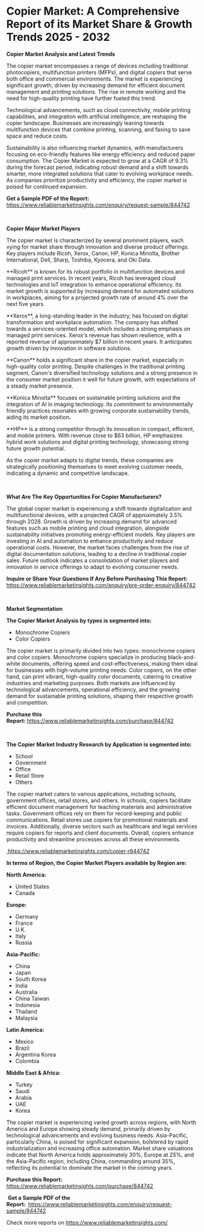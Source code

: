 <p><h1>Copier Market: A Comprehensive Report of its Market Share & Growth Trends 2025 - 2032</h1></p><p><strong>Copier Market Analysis and Latest Trends</strong></p>
<p><p>The copier market encompasses a range of devices including traditional photocopiers, multifunction printers (MFPs), and digital copiers that serve both office and commercial environments. The market is experiencing significant growth, driven by increasing demand for efficient document management and printing solutions. The rise in remote working and the need for high-quality printing have further fueled this trend.</p><p>Technological advancements, such as cloud connectivity, mobile printing capabilities, and integration with artificial intelligence, are reshaping the copier landscape. Businesses are increasingly leaning towards multifunction devices that combine printing, scanning, and faxing to save space and reduce costs.</p><p>Sustainability is also influencing market dynamics, with manufacturers focusing on eco-friendly features like energy efficiency and reduced paper consumption. The Copier Market is expected to grow at a CAGR of 9.3% during the forecast period, indicating robust demand and a shift towards smarter, more integrated solutions that cater to evolving workplace needs. As companies prioritize productivity and efficiency, the copier market is poised for continued expansion.</p></p>
<p><strong>Get a Sample PDF of the Report:&nbsp;</strong> <a href="https://www.reliablemarketinsights.com/enquiry/request-sample/844742?utm_campaign=1994&utm_medium=2&utm_source=Github&utm_content=ia&utm_term=17022025&utm_id=copier">https://www.reliablemarketinsights.com/enquiry/request-sample/844742</a></p>
<p>&nbsp;</p>
<p><strong>Copier Major Market Players</strong></p>
<p><p>The copier market is characterized by several prominent players, each vying for market share through innovation and diverse product offerings. Key players include Ricoh, Xerox, Canon, HP, Konica Minolta, Brother International, Dell, Sharp, Toshiba, Kyocera, and Oki Data. </p><p>**Ricoh** is known for its robust portfolio in multifunction devices and managed print services. In recent years, Ricoh has leveraged cloud technologies and IoT integration to enhance operational efficiency. Its market growth is supported by increasing demand for automated solutions in workplaces, aiming for a projected growth rate of around 4% over the next five years.</p><p>**Xerox**, a long-standing leader in the industry, has focused on digital transformation and workplace automation. The company has shifted towards a services-oriented model, which includes a strong emphasis on managed print services. Xerox's revenue has shown resilience, with a reported revenue of approximately $7 billion in recent years. It anticipates growth driven by innovation in software solutions.</p><p>**Canon** holds a significant share in the copier market, especially in high-quality color printing. Despite challenges in the traditional printing segment, Canon's diversified technology solutions and a strong presence in the consumer market position it well for future growth, with expectations of a steady market presence.</p><p>**Konica Minolta** focuses on sustainable printing solutions and the integration of AI in imaging technology. Its commitment to environmentally friendly practices resonates with growing corporate sustainability trends, aiding its market position.</p><p>**HP** is a strong competitor through its innovation in compact, efficient, and mobile printers. With revenue close to $63 billion, HP emphasizes hybrid work solutions and digital printing technology, showcasing strong future growth potential.</p><p>As the copier market adapts to digital trends, these companies are strategically positioning themselves to meet evolving customer needs, indicating a dynamic and competitive landscape.</p></p>
<p>&nbsp;</p>
<p><strong>What Are The Key Opportunities For Copier Manufacturers?</strong></p>
<p><p>The global copier market is experiencing a shift towards digitalization and multifunctional devices, with a projected CAGR of approximately 3.5% through 2028. Growth is driven by increasing demand for advanced features such as mobile printing and cloud integration, alongside sustainability initiatives promoting energy-efficient models. Key players are investing in AI and automation to enhance productivity and reduce operational costs. However, the market faces challenges from the rise of digital documentation solutions, leading to a decline in traditional copier sales. Future outlook indicates a consolidation of market players and innovation in service offerings to adapt to evolving consumer needs.</p></p>
<p><strong>Inquire or Share Your Questions If Any Before Purchasing This Report:</strong> <a href="https://www.reliablemarketinsights.com/enquiry/pre-order-enquiry/844742?utm_campaign=1994&utm_medium=2&utm_source=Github&utm_content=ia&utm_term=17022025&utm_id=copier">https://www.reliablemarketinsights.com/enquiry/pre-order-enquiry/844742</a></p>
<p>&nbsp;</p>
<p><strong>Market Segmentation</strong></p>
<p><strong>The Copier Market Analysis by types is segmented into:</strong></p>
<p><ul><li>Monochrome Copiers</li><li>Color Copiers</li></ul></p>
<p><p>The copier market is primarily divided into two types: monochrome copiers and color copiers. Monochrome copiers specialize in producing black-and-white documents, offering speed and cost-effectiveness, making them ideal for businesses with high-volume printing needs. Color copiers, on the other hand, can print vibrant, high-quality color documents, catering to creative industries and marketing purposes. Both markets are influenced by technological advancements, operational efficiency, and the growing demand for sustainable printing solutions, shaping their respective growth and competition.</p></p>
<p><strong>Purchase this Report:&nbsp;</strong><a href="https://www.reliablemarketinsights.com/purchase/844742?utm_campaign=1994&utm_medium=2&utm_source=Github&utm_content=ia&utm_term=17022025&utm_id=copier">https://www.reliablemarketinsights.com/purchase/844742</a></p>
<p>&nbsp;</p>
<p><strong>The Copier Market Industry Research by Application is segmented into:</strong></p>
<p><ul><li>School</li><li>Government</li><li>Office</li><li>Retail Store</li><li>Others</li></ul></p>
<p><p>The copier market caters to various applications, including schools, government offices, retail stores, and others. In schools, copiers facilitate efficient document management for teaching materials and administrative tasks. Government offices rely on them for record-keeping and public communications. Retail stores use copiers for promotional materials and invoices. Additionally, diverse sectors such as healthcare and legal services require copiers for reports and client documents. Overall, copiers enhance productivity and streamline processes across all these environments.</p></p>
<p><a href="https://www.reliablemarketinsights.com/copier-r844742?utm_campaign=1994&utm_medium=2&utm_source=Github&utm_content=ia&utm_term=17022025&utm_id=copier">&nbsp;https://www.reliablemarketinsights.com/copier-r844742</a></p>
<p><strong>In terms of Region, the Copier Market Players available by Region are:</strong></p>
<p>
    <p> <strong> North America: </strong>
        <ul>
            <li>United States</li>
            <li>Canada</li>
        </ul>
        </p> 
    <p> <strong> Europe: </strong>
        <ul>
            <li>Germany</li>
            <li>France</li>
            <li>U.K.</li>
            <li>Italy</li>
            <li>Russia</li>
        </ul>
        </p> 
    <p> <strong> Asia-Pacific: </strong>
        <ul>
            <li>China</li>
            <li>Japan</li>
            <li>South Korea</li>
            <li>India</li>
            <li>Australia</li>
            <li>China Taiwan</li>
            <li>Indonesia</li>
            <li>Thailand</li>
            <li>Malaysia</li>
        </ul>
        </p> 
    <p> <strong> Latin America: </strong>
        <ul>
            <li>Mexico</li>
            <li>Brazil</li>
            <li>Argentina Korea</li>
            <li>Colombia</li>
        </ul>
        </p> 
    <p> <strong> Middle East & Africa: </strong>
        <ul>
            <li>Turkey</li>
            <li>Saudi</li>
            <li>Arabia</li>
            <li>UAE</li>
            <li>Korea</li>
        </ul>
    </p>
    </p>
<p><p>The copier market is experiencing varied growth across regions, with North America and Europe showing steady demand, primarily driven by technological advancements and evolving business needs. Asia-Pacific, particularly China, is poised for significant expansion, bolstered by rapid industrialization and increasing office automation. Market share valuations indicate that North America holds approximately 30%, Europe at 25%, and the Asia-Pacific region, including China, commanding around 35%, reflecting its potential to dominate the market in the coming years.</p></p>
<p><strong>Purchase this Report: </strong><a href="https://www.reliablemarketinsights.com/purchase/844742?utm_campaign=1994&utm_medium=2&utm_source=Github&utm_content=ia&utm_term=17022025&utm_id=copier">https://www.reliablemarketinsights.com/purchase/844742</a></p>
<p>&nbsp;<strong>Get a Sample PDF of the Report:&nbsp;&nbsp;</strong><a href="https://www.reliablemarketinsights.com/enquiry/request-sample/844742?utm_campaign=1994&utm_medium=2&utm_source=Github&utm_content=ia&utm_term=17022025&utm_id=copier">https://www.reliablemarketinsights.com/enquiry/request-sample/844742</a></p>
<p><strong></strong></p>
<p>Check more reports on <a href="https://www.reliablemarketinsights.com/?utm_campaign=1994&utm_medium=2&utm_source=Github&utm_content=ia&utm_term=17022025&utm_id=copier">https://www.reliablemarketinsights.com/</a></p>